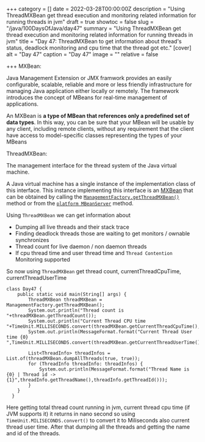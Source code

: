 +++
category = []
date = 2022-03-28T00:00:00Z
description = "Using ThreadMXBean get thread execution and monitoring related information for running threads in jvm"
draft = true
showtoc = false
slug = "/java/100DaysOfJava/day47"
summary = "Using ThreadMXBean get thread execution and monitoring related information for running threads in jvm"
title = "Day 47: ThreadMXBean to get information about thread's status, deadlock monitoring and cpu time that the thread got etc."
[cover]
alt = "Day 47"
caption = "Day 47"
image = ""
relative = false

+++
MXBean:

Java Management Extension  or JMX framwork provides an easily configurable, scalable, reliable and more or less friendly infrastructure for managing Java application either locally or remotely. The framework introduces the concept of MBeans for real-time management of applications.

An MXBean is **a type of MBean that references only a predefined set of data types**. In this way, you can be sure that your MBean will be usable by any client, including remote clients, without any requirement that the client have access to model-specific classes representing the types of your MBeans

ThreadMXBean:

The management interface for the thread system of the Java virtual machine.

A Java virtual machine has a single instance of the implementation class of this interface. This instance implementing this interface is an [MXBean](https://docs.oracle.com/javase/8/docs/api/java/lang/management/ManagementFactory.html#MXBean) that can be obtained by calling the [`ManagementFactory.getThreadMXBean()`](https://docs.oracle.com/javase/8/docs/api/java/lang/management/ManagementFactory.html#getThreadMXBean--) method or from the [`platform MBeanServer`](https://docs.oracle.com/javase/8/docs/api/java/lang/management/ManagementFactory.html#getPlatformMBeanServer--) method.

Using `ThreadMXBean` we can get information about 

* Dumping all live threads and their stack trace
* Finding deadlock threads those are waiting to get monitors / ownable synchronizes
* Thread count for live daemon / non daemon threads
* If cpu thread time and user thread time and `Thread Contention` Monitoring supported

So now using `ThreadMXBean` get thread count, currentThreadCpuTime, currentThreadUserTime

    class Day47 {
        public static void main(String[] args) {
            ThreadMXBean threadMXBean = ManagementFactory.getThreadMXBean();
            System.out.println("Thread count is "+threadMXBean.getThreadCount());
            System.out.println("Current Thread CPU time "+TimeUnit.MILLISECONDS.convert(threadMXBean.getCurrentThreadCpuTime(),TimeUnit.NANOSECONDS));
            System.out.println(MessageFormat.format("Current Thread User time {0} ",TimeUnit.MILLISECONDS.convert(threadMXBean.getCurrentThreadUserTime(),TimeUnit.NANOSECONDS));
    
            List<ThreadInfo> threadInfos = List.of(threadMXBean.dumpAllThreads(true, true));
            for (ThreadInfo threadInfo: threadInfos) {
                System.out.println(MessageFormat.format("Thread Name is {0} | Thread id -> {1}",threadInfo.getThreadName(),threadInfo.getThreadId()));
            }
        }
      }
      
      
 Here getting total thread count running in jvm, current thread cpu time (if JVM supports it) it returns in nano second so using `TimeUnit.MILISECONDS.convert()` to convert it to Miliseconds also current thread user time. After that dumping all the threads and getting the name and id of the threads.